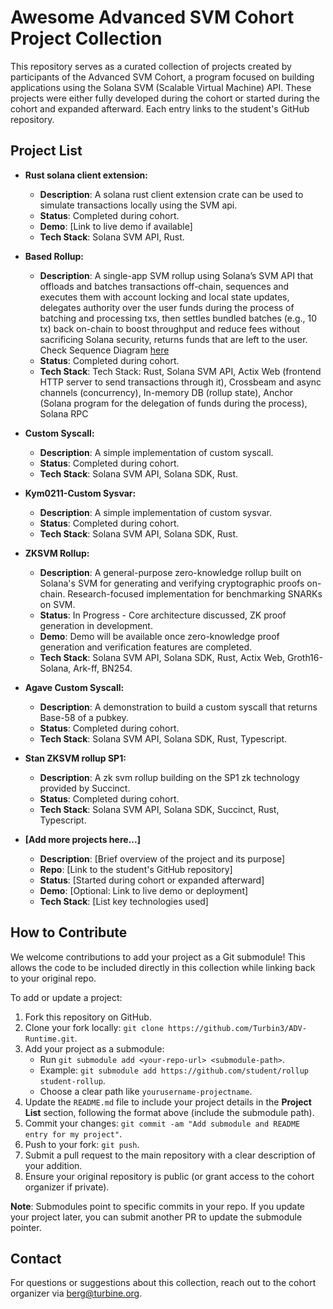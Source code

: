 # Awesome Advanced SVM Cohort Project Collection

This repository serves as a curated collection of projects created by participants of the Advanced SVM Cohort, a program focused on building applications using the Solana SVM (Scalable Virtual Machine) API. These projects were either fully developed during the cohort or started during the cohort and expanded afterward. Each entry links to the student's GitHub repository.


## Project List

- **Rust solana client extension:**
  - **Description**: A solana rust client extension crate can be used to simulate transactions locally using the SVM api.
  - **Status**: Completed during cohort.
  - **Demo**: [Link to live demo if available]
  - **Tech Stack**: Solana SVM API, Rust.

- **Based Rollup:**
  - **Description**: A single-app SVM rollup using Solana’s SVM API that offloads and batches transactions off-chain, sequences and executes them with account locking and local state updates, delegates authority over the user funds during the process of batching and processing txs, then settles bundled batches (e.g., 10 tx) back on-chain to boost throughput and reduce fees without sacrificing Solana security, returns funds that are left to the user. Check Sequence Diagram [here](https://github.com/Se76/Based-Rollup/blob/main/svg.svg)
  - **Status**: Completed during cohort.
  - **Tech Stack**: Tech Stack: Rust, Solana SVM API, Actix Web (frontend HTTP server to send transactions through it), Crossbeam and async channels (concurrency), In-memory DB (rollup state), Anchor (Solana program for the delegation of funds during the process), Solana RPC

- **Custom Syscall:**
  - **Description**: A simple implementation of custom syscall. 
  - **Status**: Completed during cohort.
  - **Tech Stack**: Solana SVM API, Solana SDK, Rust.

- **Kym0211-Custom Sysvar:**
  - **Description**: A simple implementation of custom sysvar. 
  - **Status**: Completed during cohort.
  - **Tech Stack**: Solana SVM API, Solana SDK, Rust.

- **ZKSVM Rollup:**
  - **Description**: A general-purpose zero-knowledge rollup built on Solana's SVM for generating and verifying cryptographic proofs on-chain. Research-focused implementation for benchmarking SNARKs on SVM.
  - **Status**: In Progress - Core architecture discussed, ZK proof generation in development.
  - **Demo**: Demo will be available once zero-knowledge proof generation and verification features are completed.
  - **Tech Stack**: Solana SVM API, Solana SDK, Rust, Actix Web, Groth16-Solana, Ark-ff, BN254.

- **Agave Custom Syscall:**
  - **Description**: A demonstration to build a custom syscall that returns Base-58 of a pubkey.
  - **Status**: Completed during cohort.
  - **Tech Stack**: Solana SVM API, Solana SDK, Rust, Typescript.

- **Stan ZKSVM rollup SP1:**
  - **Description**: A zk svm rollup building on the SP1 zk technology provided by Succinct.
  - **Status**: Completed during cohort.
  - **Tech Stack**: Solana SVM API, Solana SDK, Succinct, Rust, Typescript.

- **[Add more projects here...]**
  - **Description**: [Brief overview of the project and its purpose]
  - **Repo**: [Link to the student's GitHub repository]
  - **Status**: [Started during cohort or expanded afterward]
  - **Demo**: [Optional: Link to live demo or deployment]
  - **Tech Stack**: [List key technologies used]

## How to Contribute
We welcome contributions to add your project as a Git submodule! This allows the code to be included directly in this collection while linking back to your original repo.

To add or update a project:
1. Fork this repository on GitHub.
2. Clone your fork locally: `git clone https://github.com/Turbin3/ADV-Runtime.git`.
3. Add your project as a submodule:
   - Run `git submodule add <your-repo-url> <submodule-path>`.
   - Example: `git submodule add https://github.com/student/rollup student-rollup`.
   - Choose a clear path like `yourusername-projectname`.
4. Update the `README.md` file to include your project details in the **Project List** section, following the format above (include the submodule path).
5. Commit your changes: `git commit -am "Add submodule and README entry for my project"`.
6. Push to your fork: `git push`.
7. Submit a pull request to the main repository with a clear description of your addition.
8. Ensure your original repository is public (or grant access to the cohort organizer if private).

**Note**: Submodules point to specific commits in your repo. If you update your project later, you can submit another PR to update the submodule pointer.

## Contact
For questions or suggestions about this collection, reach out to the cohort organizer via berg@turbine.org.
